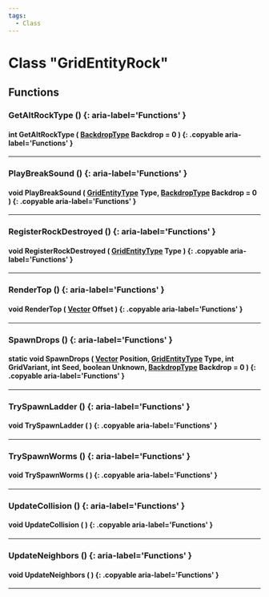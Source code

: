 ```yaml
---
tags:
  - Class
---
```

# Class "GridEntityRock"

## Functions

### GetAltRockType () {: aria-label='Functions' }
#### int GetAltRockType ( [BackdropType](https://wofsauge.github.io/IsaacDocs/rep/enums/BackdropType.html) Backdrop = 0 ) {: .copyable aria-label='Functions' }

___  
### PlayBreakSound () {: aria-label='Functions' }
#### void PlayBreakSound ( [GridEntityType](https://wofsauge.github.io/IsaacDocs/rep/enums/GridEntityType.html) Type, [BackdropType](https://wofsauge.github.io/IsaacDocs/rep/enums/BackdropType.html) Backdrop = 0 ) {: .copyable aria-label='Functions' }    

___  
### RegisterRockDestroyed () {: aria-label='Functions' }
#### void RegisterRockDestroyed ( [GridEntityType](https://wofsauge.github.io/IsaacDocs/rep/enums/GridEntityType.html) Type ) {: .copyable aria-label='Functions' }

___
### RenderTop () {: aria-label='Functions' }
#### void RenderTop ( [Vector](Vector.md) Offset ) {: .copyable aria-label='Functions' }

___
### SpawnDrops () {: aria-label='Functions' }
#### static void SpawnDrops ( [Vector](Vector.md) Position, [GridEntityType](https://wofsauge.github.io/IsaacDocs/rep/enums/GridEntityType.html) Type, int GridVariant, int Seed, boolean Unknown, [BackdropType](https://wofsauge.github.io/IsaacDocs/rep/enums/BackdropType.html) Backdrop = 0 ) {: .copyable aria-label='Functions' }

___
### TrySpawnLadder () {: aria-label='Functions' }
#### void TrySpawnLadder ( ) {: .copyable aria-label='Functions' }

___
### TrySpawnWorms () {: aria-label='Functions' }
#### void TrySpawnWorms ( ) {: .copyable aria-label='Functions' }

___
### UpdateCollision () {: aria-label='Functions' }
#### void UpdateCollision ( ) {: .copyable aria-label='Functions' }

___
### UpdateNeighbors () {: aria-label='Functions' }
#### void UpdateNeighbors ( ) {: .copyable aria-label='Functions' }

___
